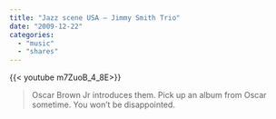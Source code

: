 ```yaml
---
title: "Jazz scene USA — Jimmy Smith Trio"
date: "2009-12-22"
categories:
  - "music"
  - "shares"
---
```


<div style="width: 70vw;">{{< youtube m7ZuoB_4_8E>}}</div>

> Oscar Brown Jr introduces them. Pick up an album from Oscar sometime. You won’t be disappointed.
